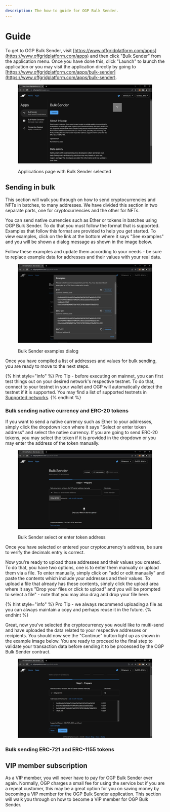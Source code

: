 ```yaml
---
description: The how-to guide for OGP Bulk Sender.
---
```


# Guide

To get to OGP Bulk Sender, visit [https://www.offgridplatform.com/apps](https://www.offgridplatform.com/apps) and then click "Bulk Sender" from the application menu. Once you have done this, click "Launch" to launch the application or you may visit the application directly by going to [https://www.offgridplatform.com/apps/bulk-sender](https://www.offgridplatform.com/apps/bulk-sender).

<figure><img src="../../.gitbook/assets/ogpbsdemo1.png" alt=""><figcaption><p>Applications page with Bulk Sender selected</p></figcaption></figure>

## Sending in bulk

This section will walk you through on how to send cryptocurrencies and NFTs in batches, to many addresses. We have divided this section in two separate parts, one for cryptocurrencies and the other for NFTs.

You can send native currencies such as Ether or tokens in batches using OGP Bulk Sender. To do that you must follow the format that is supported. Examples that follow this format are provided to help you get started. To view examples, click on the link at the bottom where it says "See examples" and you will be shown a dialog message as shown in the image below.

Follow these examples and update them according to your needs - be sure to replace example data for addresses and their values with your real data.

<figure><img src="../../.gitbook/assets/ogpbsdemo2.png" alt=""><figcaption><p>Bulk Sender examples dialog</p></figcaption></figure>

Once you have compiled a list of addresses and values for bulk sending, you are ready to move to the next steps.

{% hint style="info" %}
Pro Tip - before executing on mainnet, you can first test things out on your desired network's respective testnet. To do that, connect to your testnet in your wallet and OGP will automatically detect the testnet if it is supported. You may find a list of supported testnets in [Supported networks](../../supported-networks.md).
{% endhint %}

### Bulk sending native currency and ERC-20 tokens

If you want to send a native currency such as Ether to your addresses, simply click the dropdown icon where it says "Select or enter token address" and select the native currency. If you are going to send ERC-20 tokens, you may select the token if it is provided in the dropdown or you may enter the address of the token manually.

<figure><img src="../../.gitbook/assets/ogpbsdemo3.png" alt=""><figcaption><p>Bulk Sender select or enter token address</p></figcaption></figure>

Once you have selected or entered your cryptocurrency's address, be sure to verify the decimals entry is correct.&#x20;

Now you're ready to upload those addresses and their values you created. To do that, you have two options, one is to enter them manually or upload them via a file. To enter manually, simply click on "add or edit manually" and paste the contents which include your addresses and their values. To upload a file that already has these contents, simply click the upload area where it says "Drop your files or click to upload" and you will be prompted to select a file" - note that you may also drag and drop your file here.

{% hint style="info" %}
Pro Tip - we always recommend uploading a file as you can always maintain a copy and perhaps reuse it in the future.
{% endhint %}

Great, now you've selected the cryptocurrency you would like to multi-send and have uploaded the data related to your respective addresses or recipients. You should now see the "Continue" button light up as shown in the example image below. You are ready to proceed to the final step to validate your transaction data before sending it to be processed by the OGP Bulk Sender contract.

<figure><img src="../../.gitbook/assets/ogpbsdemo4.png" alt=""><figcaption></figcaption></figure>

### Bulk sending ERC-721 and ERC-1155 tokens

## VIP member subscription

As a VIP member, you will never have to pay for OGP Bulk Sender ever again. Normally, OGP charges a small fee for using the service but if you are a repeat customer, this may be a great option for you on saving money by becoming a VIP member for the OGP Bulk Sender application. This section will walk you through on how to become a VIP member for OGP Bulk Sender.
